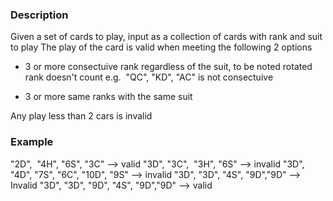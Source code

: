 ### Description
Given a set of cards to play, input as a collection of cards with rank and suit to play
The play of the card is valid when meeting the following 2 options


* 3 or more consectuive rank regardless of the suit, to be noted rotated rank doesn't count e.g.  "QC", "KD", "AC" is not consectuive

* 3 or more same ranks with the same suit
   
Any play less than 2 cars is invalid
   
   ###   Example
   "2D",  "4H", "6S", "3C" --> valid
   "3D", "3C",  "3H", "6S" --> invalid
   "3D"‍‍‌‌‍‍‌‌‌‌‍‌‍‍‌‌‌‌, "4D", "7S", "6C", "10D", "9S" --> invalid
   "3D", "3D", "4S", "9D","9D" --> Invalid
   "3D", "3D", "9D", "4S", "9D","9D" --> valid
